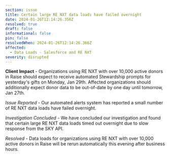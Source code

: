 ```yaml
---
section: issue
title: Certain large RE NXT data loads have failed overnight
date: 2024-01-26T12:14:26.356Z
resolved: true
draft: false
informational: false
pin: false
resolvedWhen: 2024-01-26T12:14:26.366Z
affected:
  - Data Loads - Salesforce and RE NXT
severity: disrupted
---
```

**C﻿lient Impact** - Organizations using RE NXT with over 10,000 active donors in Raise should expect to receive automated Stewardship prompts for yesterday's gifts on Monday, Jan 29th. Affected organizations should additionally expect donor data to be out-of-date by one day until tomorrow, Jan 27th.

*I﻿ssue Reported -* Our automated alerts system has reported a small number of RE NXT data loads have failed overnight.

*I﻿nvestigation Concluded -* We have concluded our investigation and found that certain large RE NXT data loads timed out overnight due to slow response from the SKY API.

*Resolved* - Data loads for organizations using RE NXT with over 10,000 active donors in Raise will be rerun automatically this evening after business hours.